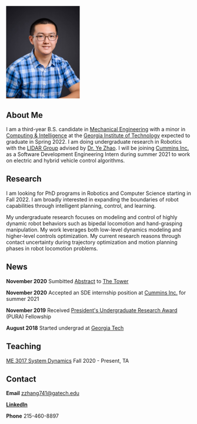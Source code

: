 <img src="https://raw.githubusercontent.com/John-Z-Zhang/John-Z-Zhang.github.io/main/docs/profile_pic.jpg" alt="drawing" width="200"/>

## About Me
I am a third-year B.S. candidate in [Mechanical Engineering](https://www.me.gatech.edu/) with a minor in [Computing & Intelligence](https://www.cc.gatech.edu/content/minor-computing-intelligence) at the [Georgia Institute of Technology](https://www.gatech.edu/) expected to graduate in Spring 2022. I am doing undergraduate research in Robotics with the [LIDAR Group](http://lab-idar.gatech.edu/) advised by [Dr. Ye Zhao](https://sites.google.com/site/yezhaout). I will be joining [Cummins Inc.](https://www.cummins.com/) as a Software Development Engineering Intern during summer 2021 to work on electric and hybrid vehicle control algorithms. 

## Research
I am looking for PhD programs in Robotics and Computer Science starting in Fall 2022. I am broadly interested in expanding the boundaries of robot capabilities through intelligent planning, control, and learning. 

My undergraduate research focuses on modeling and control of highly dynamic robot behaviors such as bipedal locomotion and hand-grasping manipulation. My work leverages both low-level dynamics modeling and higher-level controls optimization. My current research reasons through contact uncertainty during trajectory optimization and motion planning phases in robot locomotion problems.

## News
**November 2020** Sumbitted [Abstract](https://raw.githubusercontent.com/John-Z-Zhang/John-Z-Zhang.github.io/main/docs/The_Tower_Abstract.pdf) to [The Tower](https://gttower.org/)

**November 2020** Accepted an SDE internship position at [Cummins Inc.](https://www.cummins.com/) for summer 2021

**November 2019** Received [President's Undergraduate Research Award](http://www.undergradresearch.gatech.edu/pura-salary) (PURA) Fellowship

**August 2018** Started undergrad at [Georgia Tech](https://www.gatech.edu/)

## Teaching
[ME 3017 System Dynamics](https://me.gatech.edu/files/ug/me3017.pdf) Fall 2020 - Present, TA

## Contact

**Email** zzhang741@gatech.edu

[**LinkedIn**](https://www.linkedin.com/in/john-zhang-01/)

**Phone** 215-460-8897
